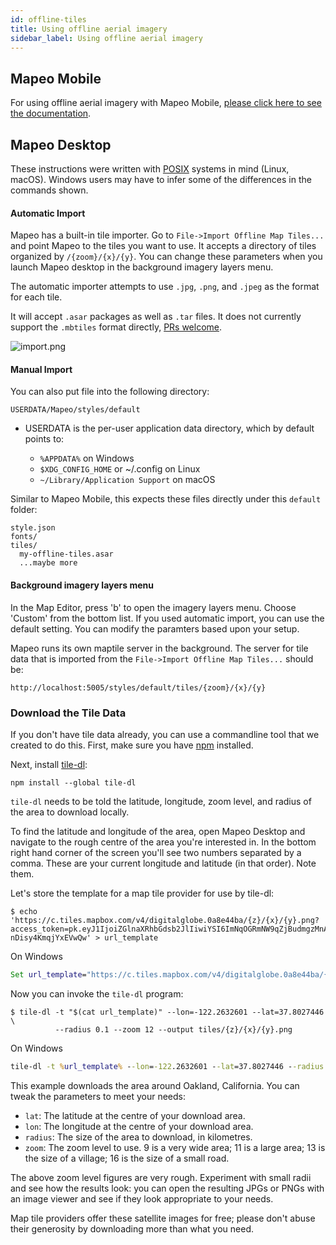 ```yaml
---
id: offline-tiles 
title: Using offline aerial imagery
sidebar_label: Using offline aerial imagery
---
```


## Mapeo Mobile 

For using offline aerial imagery with Mapeo Mobile, [please click here to see the
documentation](https://github.com/digidem/mapeo-mobile#offline-maps).

## Mapeo Desktop

These instructions were written with
[POSIX](https://en.wikipedia.org/wiki/POSIX) systems in mind (Linux, macOS).
Windows users may have to infer some of the differences in the commands shown.

#### Automatic Import

Mapeo has a built-in tile importer. Go to `File->Import Offline Map Tiles...` and
point Mapeo to the tiles you want to use. It accepts a directory of tiles
organized by `/{zoom}/{x}/{y}`. You can change these parameters
when you launch Mapeo desktop in the background imagery layers menu. 

The automatic importer attempts to use `.jpg`, `.png`, and `.jpeg` as the
format for each tile.

It will accept `.asar` packages as well as `.tar` files. It does not currently
support the `.mbtiles` format directly, [PRs
welcome](https://github.com/digidem/mapeo-desktop/issues/103).

![import.png](../../img/import.png)

#### Manual Import

You can also put file into the following directory:

```
USERDATA/Mapeo/styles/default
``` 

* USERDATA is the per-user application data directory, which by default points to:

  * `%APPDATA%` on Windows
  * `$XDG_CONFIG_HOME` or ~/.config on Linux
  * `~/Library/Application Support` on macOS


Similar to Mapeo Mobile, this expects these files directly under this `default` folder:

```
style.json
fonts/
tiles/
  my-offline-tiles.asar
  ...maybe more
```

#### Background imagery layers menu

In the Map Editor, press 'b' to open the imagery layers menu. Choose 'Custom'
from the bottom list.  If you used automatic import, you can use the default
setting. You can modify the paramters based upon your setup.

Mapeo runs its own maptile server in the background. The server for tile data that is imported from the `File->Import Offline Map Tiles...` should be:

```
http://localhost:5005/styles/default/tiles/{zoom}/{x}/{y}
```

### Download the Tile Data

If you don't have tile data already, you can use a commandline tool that we created to do this. First, make sure you have [npm](https://www.npmjs.com/get-npm) installed.

Next, install [tile-dl](https://github.com/noffle/tile-dl):

```
npm install --global tile-dl
```

`tile-dl` needs to be told the latitude, longitude, zoom level, and radius of
the area to download locally.

To find the latitude and longitude of the area, open Mapeo Desktop and navigate
to the rough centre of the area you're interested in. In the bottom right hand
corner of the screen you'll see two numbers separated by a comma. These are your
current longitude and latitude (in that order). Note them.

Let's store the template for a map tile provider for use by tile-dl:
```
$ echo 'https://c.tiles.mapbox.com/v4/digitalglobe.0a8e44ba/{z}/{x}/{y}.png?access_token=pk.eyJ1IjoiZGlnaXRhbGdsb2JlIiwiYSI6ImNqOGRmNW9qZjBudmgzMnA1a294OGRtNm8ifQ.06mo-nDisy4KmqjYxEVwQw' > url_template
```
On Windows
``` cmd
Set url_template="https://c.tiles.mapbox.com/v4/digitalglobe.0a8e44ba/{z}/{x}/{y}.png?access_token=pk.eyJ1IjoiZGlnaXRhbGdsb2JlIiwiYSI6ImNqOGRmNW9qZjBudmgzMnA1a294OGRtNm8ifQ.06mo-nDisy4KmqjYxEVwQw"
```

Now you can invoke the `tile-dl` program:

```
$ tile-dl -t "$(cat url_template)" --lon=-122.2632601 --lat=37.8027446 \
          --radius 0.1 --zoom 12 --output tiles/{z}/{x}/{y}.png
```
On Windows
``` cmd
tile-dl -t %url_template% --lon=-122.2632601 --lat=37.8027446 --radius 0.1 --zoom 12 --output tiles/{z}/{x}/{y}.png
```

This example downloads the area around Oakland, California. You can tweak the
parameters to meet your needs:

- `lat`: The latitude at the centre of your download area.
- `lon`: The longitude at the centre of your download area.
- `radius`: The size of the area to download, in kilometres.
- `zoom`: The zoom level to use. 9 is a very wide area; 11 is a large area; 13
  is the size of a village; 16 is the size of a small road.

The above zoom level figures are very rough. Experiment with small radii and see
how the results look: you can open the resulting JPGs or PNGs with an image
viewer and see if they look appropriate to your needs.

Map tile providers offer these satellite images for free; please don't abuse
their generosity by downloading more than what you need.


